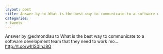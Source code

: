 ```yaml
---
layout: post
title: Answer-by-to-What-is-the-best-way-to-communicate-to-a-software-development-team-that-they-need-to-work-mo
categories:
- tweets
---
```

Answer by @edmondlau to What is the best way to communicate to a software development team that they need to work mo… http://t.co/wh1S0InJ8Q